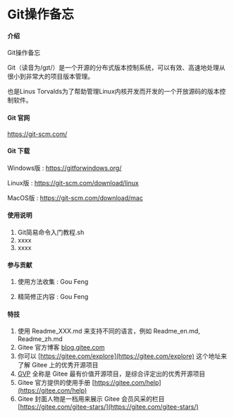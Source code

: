 # Git操作备忘

#### 介绍

Git操作备忘

Git（读音为/gɪt/）是一个开源的分布式版本控制系统，可以有效、高速地处理从很小到非常大的项目版本管理。

也是Linus Torvalds为了帮助管理Linux内核开发而开发的一个开放源码的版本控制软件。

#### Git 官网

https://git-scm.com/

#### Git 下载

Windows版 : https://gitforwindows.org/

Linux版 : https://git-scm.com/download/linux

MacOS版 : https://git-scm.com/download/mac

#### 使用说明

1. Git简易命令入门教程.sh
2. xxxx
3. xxxx

#### 参与贡献

1. 使用方法收集 : Gou Feng

2. 精简修正内容 : Gou Feng


#### 特技

1.  使用 Readme\_XXX.md 来支持不同的语言，例如 Readme\_en.md, Readme\_zh.md
2.  Gitee 官方博客 [blog.gitee.com](https://blog.gitee.com)
3.  你可以 [https://gitee.com/explore](https://gitee.com/explore) 这个地址来了解 Gitee 上的优秀开源项目
4.  [GVP](https://gitee.com/gvp) 全称是 Gitee 最有价值开源项目，是综合评定出的优秀开源项目
5.  Gitee 官方提供的使用手册 [https://gitee.com/help](https://gitee.com/help)
6.  Gitee 封面人物是一档用来展示 Gitee 会员风采的栏目 [https://gitee.com/gitee-stars/](https://gitee.com/gitee-stars/)
